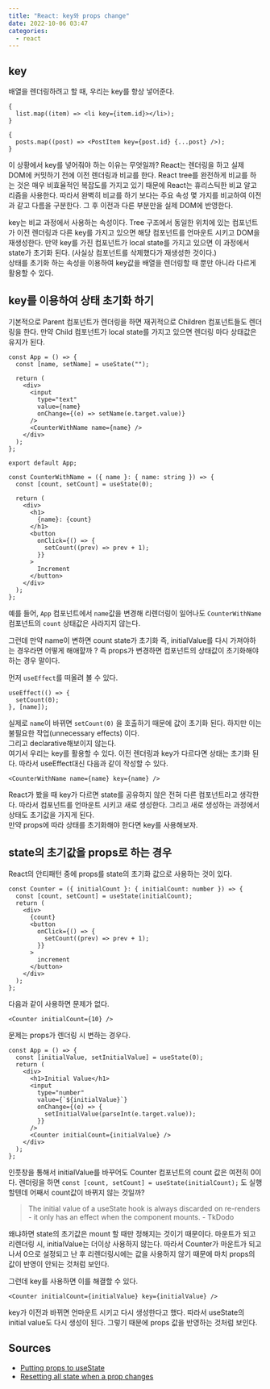```yaml
---
title: "React: key와 props change"
date: 2022-10-06 03:47
categories:
  - react
---
```


## key

배열을 렌더링하려고 할 때, 우리는 key를 항상 넣어준다.

```tsx
{
  list.map((item) => <li key={item.id}></li>);
}

{
  posts.map((post) => <PostItem key={post.id} {...post} />);
}
```

이 상황에서 key를 넣어줘야 하는 이유는 무엇일까? React는 렌더링을 하고 실제 DOM에 커밋하기 전에 이전 렌더링과 비교를 한다. React tree를 완전하게 비교를 하는 것은 매우 비효율적인 복잡도를 가지고 있기 때문에 React는 휴리스틱한 비교 알고리즘을 사용한다. 따라서 완벽히 비교를 하기 보다는 주요 속성 몇 가지를 비교하여 이전과 같고 다름을 구분한다. 그 후 이전과 다른 부분만을 실제 DOM에 반영한다.

key는 비교 과정에서 사용하는 속성이다. Tree 구조에서 동일한 위치에 있는 컴포넌트가 이전 렌더링과 다른 key를 가지고 있으면 해당 컴포넌트를 언마운트 시키고 DOM을 재생성한다. 만약 key를 가진 컴포넌트가 local state를 가지고 있으면 이 과정에서 state가 초기화 된다. (사실상 컴포넌트를 삭제했다가 재생성한 것이다.)  
상태를 초기화 하는 속성을 이용하여 key값을 배열을 렌더링할 때 뿐만 아니라 다르게 활용할 수 있다.

## key를 이용하여 상태 초기화 하기

기본적으로 Parent 컴포넌트가 렌더링을 하면 재귀적으로 Children 컴포넌트들도 렌더링을 한다. 만약 Child 컴포넌트가 local state를 가지고 있으면 렌더링 마다 상태값은 유지가 된다.

```tsx
const App = () => {
  const [name, setName] = useState("");

  return (
    <div>
      <input
        type="text"
        value={name}
        onChange={(e) => setName(e.target.value)}
      />
      <CounterWithName name={name} />
    </div>
  );
};

export default App;

const CounterWithName = ({ name }: { name: string }) => {
  const [count, setCount] = useState(0);

  return (
    <div>
      <h1>
        {name}: {count}
      </h1>
      <button
        onClick={() => {
          setCount((prev) => prev + 1);
        }}
      >
        Increment
      </button>
    </div>
  );
};
```

예를 들어, `App` 컴포넌트에서 `name`값을 변경해 리렌더링이 일어나도 `CounterWithName` 컴포넌트의 `count` 상태값은 사라지지 않는다.

그런데 만약 name이 변하면 count state가 초기화 즉, initialValue를 다시 가져야하는 경우라면 어떻게 해애햘까 ? 즉 props가 변경하면 컴포넌트의 상태값이 초기화해야하는 경우 말이다.

먼저 `useEffect`를 떠올려 볼 수 있다.

```tsx
useEffect(() => {
  setCount(0);
}, [name]);
```

실제로 `name`이 바뀌면 `setCount(0)` 을 호출하기 때문에 값이 초기화 된다. 하지만 이는 불필요한 작업(unnecessary effects) 이다.  
그리고 declarative해보이지 않는다.  
여기서 우리는 key를 활용할 수 있다. 이전 렌더링과 key가 다르다면 상태는 초기화 된다. 따라서 useEffect대신 다음과 같이 작성할 수 있다.

```tsx
<CounterWithName name={name} key={name} />
```

React가 봤을 때 key가 다르면 state를 공유하지 않은 전혀 다른 컴포넌트라고 생각한다. 따라서 컴포넌트를 언마운트 시키고 새로 생성한다. 그리고 새로 생성하는 과정에서 상태도 초기값을 가지게 된다.  
만약 props에 따라 상태를 초기화해야 한다면 key를 사용해보자.

## state의 초기값을 props로 하는 경우

React의 안티패턴 중에 props를 state의 초기화 값으로 사용하는 것이 있다.

```tsx
const Counter = ({ initialCount }: { initialCount: number }) => {
  const [count, setCount] = useState(initialCount);
  return (
    <div>
      {count}
      <button
        onClick={() => {
          setCount((prev) => prev + 1);
        }}
      >
        increment
      </button>
    </div>
  );
};
```

다음과 같이 사용하면 문제가 없다.

```tsx
<Counter initialCount={10} />
```

문제는 props가 렌더링 시 변하는 경우다.

```tsx
const App = () => {
  const [initialValue, setInitialValue] = useState(0);
  return (
    <div>
      <h1>Initial Value</h1>
      <input
        type="number"
        value={`${initialValue}`}
        onChange={(e) => {
          setInitialValue(parseInt(e.target.value));
        }}
      />
      <Counter initialCount={initialValue} />
    </div>
  );
};
```

인풋창을 통해서 initialValue를 바꾸어도 Counter 컴포넌트의 count 값은 여전히 0이다. 렌더링을 하면 `const [count, setCount] = useState(initialCount);` 도 실행할텐데 어째서 count값이 바뀌지 않는 것일까?

> The initial value of a useState hook is always discarded on re-renders - it only has an effect when the component mounts. - TkDodo

왜냐하면 state의 초기값은 mount 할 때만 정해지는 것이기 때문이다. 마운트가 되고 리렌더링 시, initialValue는 더이상 사용하지 않는다. 따라서 Counter가 마운트가 되고 나서 0으로 설정되고 난 후 리렌더링시에는 값을 사용하지 않기 때문에 마치 props의 값이 반영이 안되는 것처럼 보인다.

그런데 key를 사용하면 이를 해결할 수 있다.

```tsx
<Counter initialCount={initialValue} key={initialValue} />
```

key가 이전과 바뀌면 언마운트 시키고 다시 생성한다고 했다. 따라서 useState의 initial value도 다시 생성이 된다. 그렇기 때문에 props 값을 반영하는 것처럼 보인다.

## Sources

- [Putting props to useState](https://tkdodo.eu/blog/putting-props-to-use-state)
- [Resetting all state when a prop changes](https://beta.reactjs.org/learn/you-might-not-need-an-effect#resetting-all-state-when-a-prop-changes)
